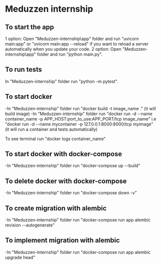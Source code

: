 # Meduzzen internship

## To start the app
1 option: Open "Meduzzen-internship\app" folder and run "uvicorn main:app" or "uvicorn main:app --reload" if you want to reload a server automatically when you update your code.
2 option: Open "Meduzzen-internship\app" folder and run "python main.py".

## To run tests
In "Meduzzen-internship" folder run "python -m pytest".

## To start docker
-In "Meduzzen-internship" folder run "docker build -t image_name ." (it will build image)
-In "Meduzzen-internship" folder run "docker run -d --name container_name -p APP_HOST:port_to_use:APP_PORT/tcp image_name" i.e "docker run -d --name mycontainer -p 127.0.0.1:8000:8000/tcp myimage"
(it will run a container and tests automatically)

To see terminal run "docker logs container_name"

## To start docker with docker-compose
-In "Meduzzen-internship" folder run "docker-compose up --build"
## To delete docker with docker-compose
-In "Meduzzen-internship" folder run "docker-compose down -v"

## To create migration with alembic
-In "Meduzzen-internship" folder run "docker-compose run app alembic revision --autogenerate"
## To implement migration with alembic
-In "Meduzzen-internship" folder run "docker-compose run app alembic upgrade head"
